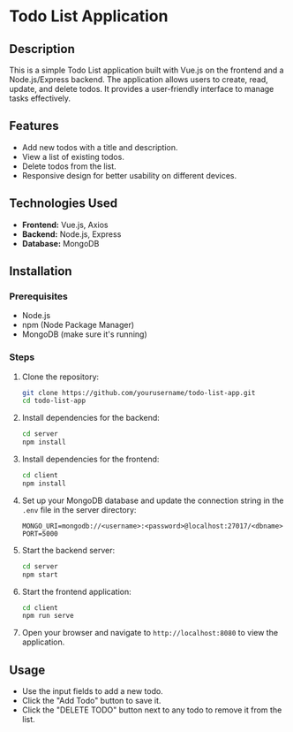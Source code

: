 # Todo List Application

## Description

This is a simple Todo List application built with Vue.js on the frontend and a Node.js/Express backend. The application allows users to create, read, update, and delete todos. It provides a user-friendly interface to manage tasks effectively.

## Features

- Add new todos with a title and description.
- View a list of existing todos.
- Delete todos from the list.
- Responsive design for better usability on different devices.

## Technologies Used

- **Frontend:** Vue.js, Axios
- **Backend:** Node.js, Express
- **Database:** MongoDB

## Installation

### Prerequisites

- Node.js
- npm (Node Package Manager)
- MongoDB (make sure it's running)

### Steps

1. Clone the repository:

   ```bash
   git clone https://github.com/yourusername/todo-list-app.git
   cd todo-list-app
   ```

2. Install dependencies for the backend:

   ```bash
   cd server
   npm install
   ```

3. Install dependencies for the frontend:

   ```bash
   cd client
   npm install
   ```

4. Set up your MongoDB database and update the connection string in the `.env` file in the server directory:

   ```
   MONGO_URI=mongodb://<username>:<password>@localhost:27017/<dbname>
   PORT=5000
   ```

5. Start the backend server:

   ```bash
   cd server
   npm start
   ```

6. Start the frontend application:

   ```bash
   cd client
   npm run serve
   ```

7. Open your browser and navigate to `http://localhost:8080` to view the application.

## Usage

- Use the input fields to add a new todo.
- Click the "Add Todo" button to save it.
- Click the "DELETE TODO" button next to any todo to remove it from the list.
